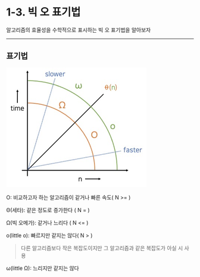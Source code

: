 # 1-3. 빅 오 표기법

알고리즘의 효율성을 수학적으로 표시하는 빅 오 표기법을 알아보자

---

## 표기법

![01.png](https://github.com/JaeHyun-Ban/TIL/blob/master/ETC/boost_DataStructures/01.png?raw=true)

O: 비교하고자 하는 알고리즘이 같거나 빠른 속도( N >= )

Θ(세타): 같은 정도로 증가한다 ( N = )

Ω(빅 오메가): 같거나 느리다 ( N <= )

o(little o): 빠르지만 같지는 않다( N > )

> 다른 알고리즘보다 작은 복잡도이지만 그 알고리즘과 같은 복잡도가 아실 시 사용

ω(little Ω): 느리지만 같지는 않다
